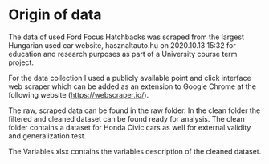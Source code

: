 # Origin of data

The data of used Ford Focus Hatchbacks was scraped from the largest Hungarian used car website, hasznaltauto.hu on 2020.10.13 15:32 for education and research purposes as part of a University course term project. 

For the data collection I used a publicly available point and click interface web scraper which can be added as an extension to Google Chrome at the following website (<https://webscraper.io/>). 

The raw, scraped data can be found in the raw folder. 
In the clean folder the filtered and cleaned dataset can be found ready for analysis.
The clean folder contains a dataset for Honda Civic cars as well for external validity and generalization test.

The Variables.xlsx contains the variables description of the cleaned dataset.